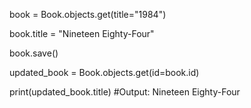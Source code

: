 book = Book.objects.get(title="1984")

book.title = "Nineteen Eighty-Four"

book.save()

updated_book = Book.objects.get(id=book.id)

print(updated_book.title)
#Output: Nineteen Eighty-Four
